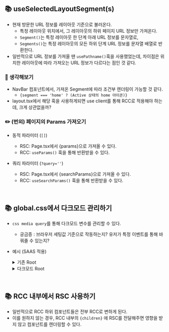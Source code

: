 ## 📚 useSelectedLayoutSegment(s)

- 현재 방문한 URL 정보를 레이아웃 기준으로 불러온다.
  - 특정 레이아웃 위치에서, 그 레이아웃의 하위 페이지 URL 정보만 가져온다.
  - `Segment()`는 특정 레이아웃 한 단계 아래 URL 정보를 문자열로,
  - `Segments()`는 특정 레이아웃의 모든 하위 단계 URL 정보를 문자열 배열로 반환한다.
- 일반적으로 URL 정보를 가져올 땐 `usePathname()`훅을 사용했었는데, 차이점은 위치한 레이아웃에 따라 가져오는 URL 정보가 다르다는 점인 것 같다.

### 💭 생각해보기

- NavBar 컴포넌트에서, 가져온 Segment에 따라 조건부 렌더링이 가능할 것 같다.
  - `{segment === 'home' ? (Active 상태의 home 아이콘)}`
- layout.tsx에서 해당 훅을 사용하게되면 use client를 통해 RCC로 적용해야 하는데, 크게 상관없을까?

### ✏️ (번외) 페이지의 Params 가져오기

- 동적 파라미터 (`[]`)

  - RSC: Page.tsx에서 {params}으로 가져올 수 있다.
  - RCC: `useParams()` 훅을 통해 반환받을 수 있다.

- 쿼리 파라미터 (`?query=''`)

  - RSC: Page.tsx에서 {searchParams}으로 가져올 수 있다.
  - RCC: `useSearchParams()` 훅을 통해 반환받을 수 있다.

<br/>

## 📚 global.css에서 다크모드 관리하기

- `css media query`를 통해 다크모드 변수를 관리할 수 있다.
  - 궁금증 : 브라우저 세팅값 기준으로 작동하는지? 유저가 특정 이벤트를 통해 바꿔줄 수 있는지?
- 예시 (SAAS 적용)

    <details>

    <summary>기존 Root</summary>

  ```
  :root {
    --max-width: 1100px;
    --border-radius: 12px;
    --font-mono: ui-monospace, Menlo, Monaco, 'Cascadia Mono', 'Segoe UI Mono',
      'Roboto Mono', 'Oxygen Mono', 'Ubuntu Monospace', 'Source Code Pro',
      'Fira Mono', 'Droid Sans Mono', 'Courier New', monospace;

    --foreground-rgb: 0, 0, 0;
    --background-start-rgb: 214, 219, 220;
    --background-end-rgb: 255, 255, 255;

    --primary-glow: conic-gradient(
      from 180deg at 50% 50%,
      #16abff33 0deg,
      #0885ff33 55deg,
      #54d6ff33 120deg,
      #0071ff33 160deg,
      transparent 360deg
    );
    --secondary-glow: radial-gradient(
      rgba(255, 255, 255, 1),
      rgba(255, 255, 255, 0)
    );

    --tile-start-rgb: 239, 245, 249;
    --tile-end-rgb: 228, 232, 233;
    --tile-border: conic-gradient(
      #00000080,
      #00000040,
      #00000030,
      #00000020,
      #00000010,
      #00000010,
      #00000080
    );

    --callout-rgb: 238, 240, 241;
    --callout-border-rgb: 172, 175, 176;
    --card-rgb: 180, 185, 188;
    --card-border-rgb: 131, 134, 135;
  }
  ```

  </details>

  <details>
  <summary>다크모드 Root</summary>

  ```
  @media (prefers-color-scheme: dark) {
  :root {
  --foreground-rgb: 255, 255, 255;
  --background-start-rgb: 0, 0, 0;
  --background-end-rgb: 0, 0, 0;

      --primary-glow: radial-gradient(rgba(1, 65, 255, 0.4), rgba(1, 65, 255, 0));
      --secondary-glow: linear-gradient(
        to bottom right,
        rgba(1, 65, 255, 0),
        rgba(1, 65, 255, 0),
        rgba(1, 65, 255, 0.3)
      );

      --tile-start-rgb: 2, 13, 46;
      --tile-end-rgb: 2, 5, 19;
      --tile-border: conic-gradient(
        #ffffff80,
        #ffffff40,
        #ffffff30,
        #ffffff20,
        #ffffff10,
        #ffffff10,
        #ffffff80
      );

      --callout-rgb: 20, 20, 20;
      --callout-border-rgb: 108, 108, 108;
      --card-rgb: 100, 100, 100;
      --card-border-rgb: 200, 200, 200;

  }
  }
  ```

  </details>

<br/>

## 📚 RCC 내부에서 RSC 사용하기

- 일반적으로 RCC 하위 컴포넌트들은 전부 RCC로 변하게 된다.
- 이를 원하지 않는 경우, RCC 내부의 `{children}` 에 RSC를 전달해주면 영향을 받지 않고 컴포넌트를 렌더링할 수 있다.
